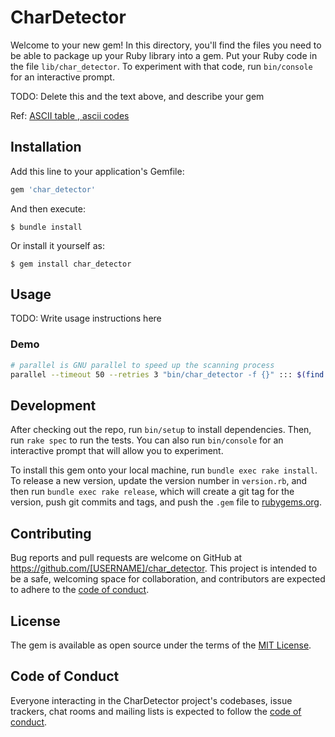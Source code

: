 # CharDetector

Welcome to your new gem! In this directory, you'll find the files you need to be able to package up your Ruby library into a gem. Put your Ruby code in the file `lib/char_detector`. To experiment with that code, run `bin/console` for an interactive prompt.

TODO: Delete this and the text above, and describe your gem

Ref: [ASCII table , ascii codes](https://theasciicode.com.ar/)

## Installation

Add this line to your application's Gemfile:

```ruby
gem 'char_detector'
```

And then execute:

    $ bundle install

Or install it yourself as:

    $ gem install char_detector

## Usage

TODO: Write usage instructions here

### Demo

```bash
# parallel is GNU parallel to speed up the scanning process
parallel --timeout 50 --retries 3 "bin/char_detector -f {}" ::: $(find spec/samples -type f)
```

## Development

After checking out the repo, run `bin/setup` to install dependencies. Then, run `rake spec` to run the tests. You can also run `bin/console` for an interactive prompt that will allow you to experiment.

To install this gem onto your local machine, run `bundle exec rake install`. To release a new version, update the version number in `version.rb`, and then run `bundle exec rake release`, which will create a git tag for the version, push git commits and tags, and push the `.gem` file to [rubygems.org](https://rubygems.org).

## Contributing

Bug reports and pull requests are welcome on GitHub at https://github.com/[USERNAME]/char_detector. This project is intended to be a safe, welcoming space for collaboration, and contributors are expected to adhere to the [code of conduct](https://github.com/[USERNAME]/char_detector/blob/master/CODE_OF_CONDUCT.md).


## License

The gem is available as open source under the terms of the [MIT License](https://opensource.org/licenses/MIT).

## Code of Conduct

Everyone interacting in the CharDetector project's codebases, issue trackers, chat rooms and mailing lists is expected to follow the [code of conduct](https://github.com/[USERNAME]/char_detector/blob/master/CODE_OF_CONDUCT.md).
